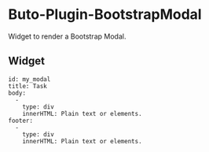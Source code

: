 # Buto-Plugin-BootstrapModal
Widget to render a Bootstrap Modal.

## Widget
```
id: my_modal
title: Task
body:
  -
    type: div
    innerHTML: Plain text or elements.
footer:
  -
    type: div
    innerHTML: Plain text or elements.
```
